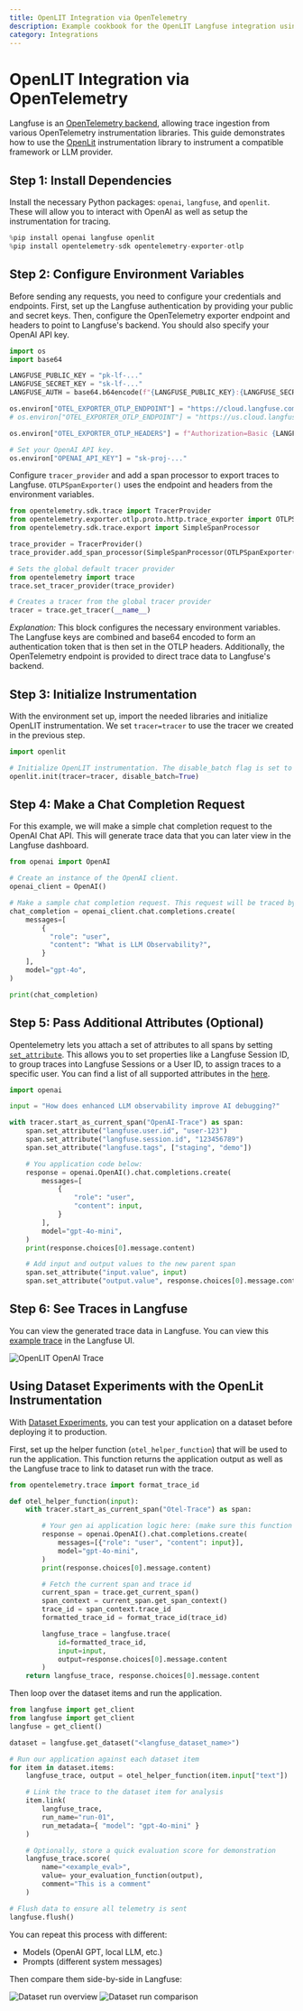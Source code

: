 ```yaml
---
title: OpenLIT Integration via OpenTelemetry
description: Example cookbook for the OpenLIT Langfuse integration using OpenTelemetry.
category: Integrations
---
```


# OpenLIT Integration via OpenTelemetry

Langfuse is an [OpenTelemetry backend](https://langfuse.com/docs/opentelemetry/get-started), allowing trace ingestion from various OpenTelemetry instrumentation libraries. This guide demonstrates how to use the [OpenLit](https://docs.openlit.io/latest/features/tracing) instrumentation library to instrument a compatible framework or LLM provider.

## Step 1: Install Dependencies

Install the necessary Python packages: `openai`, `langfuse`, and `openlit`. These will allow you to interact with OpenAI as well as setup the instrumentation for tracing.


```python
%pip install openai langfuse openlit
%pip install opentelemetry-sdk opentelemetry-exporter-otlp
```

## Step 2: Configure Environment Variables

Before sending any requests, you need to configure your credentials and endpoints. First, set up the Langfuse authentication by providing your public and secret keys. Then, configure the OpenTelemetry exporter endpoint and headers to point to Langfuse's backend. You should also specify your OpenAI API key.


```python
import os
import base64

LANGFUSE_PUBLIC_KEY = "pk-lf-..."
LANGFUSE_SECRET_KEY = "sk-lf-..."
LANGFUSE_AUTH = base64.b64encode(f"{LANGFUSE_PUBLIC_KEY}:{LANGFUSE_SECRET_KEY}".encode()).decode()

os.environ["OTEL_EXPORTER_OTLP_ENDPOINT"] = "https://cloud.langfuse.com/api/public/otel" # 🇪🇺 EU data region
# os.environ["OTEL_EXPORTER_OTLP_ENDPOINT"] = "https://us.cloud.langfuse.com/api/public/otel" # 🇺🇸 US data region

os.environ["OTEL_EXPORTER_OTLP_HEADERS"] = f"Authorization=Basic {LANGFUSE_AUTH}"

# Set your OpenAI API key.
os.environ["OPENAI_API_KEY"] = "sk-proj-..."
```

Configure `tracer_provider` and add a span processor to export traces to Langfuse. `OTLPSpanExporter()` uses the endpoint and headers from the environment variables.


```python
from opentelemetry.sdk.trace import TracerProvider
from opentelemetry.exporter.otlp.proto.http.trace_exporter import OTLPSpanExporter
from opentelemetry.sdk.trace.export import SimpleSpanProcessor

trace_provider = TracerProvider()
trace_provider.add_span_processor(SimpleSpanProcessor(OTLPSpanExporter()))

# Sets the global default tracer provider
from opentelemetry import trace
trace.set_tracer_provider(trace_provider)

# Creates a tracer from the global tracer provider
tracer = trace.get_tracer(__name__)
```

*Explanation:* This block configures the necessary environment variables. The Langfuse keys are combined and base64 encoded to form an authentication token that is then set in the OTLP headers. Additionally, the OpenTelemetry endpoint is provided to direct trace data to Langfuse's backend.

## Step 3: Initialize Instrumentation

With the environment set up, import the needed libraries and initialize OpenLIT instrumentation. We set `tracer=tracer` to use the tracer we created in the previous step.


```python
import openlit

# Initialize OpenLIT instrumentation. The disable_batch flag is set to true to process traces immediately.
openlit.init(tracer=tracer, disable_batch=True)
```

## Step 4: Make a Chat Completion Request

For this example, we will make a simple chat completion request to the OpenAI Chat API. This will generate trace data that you can later view in the Langfuse dashboard.


```python
from openai import OpenAI

# Create an instance of the OpenAI client.
openai_client = OpenAI()

# Make a sample chat completion request. This request will be traced by OpenLIT and sent to Langfuse.
chat_completion = openai_client.chat.completions.create(
    messages=[
        {
          "role": "user",
          "content": "What is LLM Observability?",
        }
    ],
    model="gpt-4o",
)

print(chat_completion)
```

## Step 5: Pass Additional Attributes (Optional)

Opentelemetry lets you attach a set of attributes to all spans by setting [`set_attribute`](https://opentelemetry.io/docs/languages/python/instrumentation/#add-attributes-to-a-span). This allows you to set properties like a Langfuse Session ID, to group traces into Langfuse Sessions or a User ID, to assign traces to a specific user. You can find a list of all supported attributes in the [here](/docs/opentelemetry/get-started#property-mapping).


```python
import openai

input = "How does enhanced LLM observability improve AI debugging?"

with tracer.start_as_current_span("OpenAI-Trace") as span:
    span.set_attribute("langfuse.user.id", "user-123")
    span.set_attribute("langfuse.session.id", "123456789")
    span.set_attribute("langfuse.tags", ["staging", "demo"])

    # You application code below:
    response = openai.OpenAI().chat.completions.create(
        messages=[
            {
                "role": "user",
                "content": input,
            }
        ],
        model="gpt-4o-mini",
    )
    print(response.choices[0].message.content)

    # Add input and output values to the new parent span
    span.set_attribute("input.value", input)
    span.set_attribute("output.value", response.choices[0].message.content)
```

## Step 6: See Traces in Langfuse

You can view the generated trace data in Langfuse. You can view this [example trace](https://cloud.langfuse.com/project/cloramnkj0002jz088vzn1ja4/traces/64902f6a5b4f27738be939b7ad38eab3?timestamp=2025-02-02T22%3A09%3A53.053Z) in the Langfuse UI.

![OpenLIT OpenAI Trace](https://langfuse.com/images/cookbook/otel-integration-openlit/openlit-openai-trace.png)

## Using Dataset Experiments with the OpenLit Instrumentation

With [Dataset Experiments](https://langfuse.com/docs/datasets/overview), you can test your application on a dataset before deploying it to production. 

First, set up the helper function (`otel_helper_function`) that will be used to run the application. This function returns the application output as well as the Langfuse trace to link to dataset run with the trace.


```python
from opentelemetry.trace import format_trace_id

def otel_helper_function(input):
    with tracer.start_as_current_span("Otel-Trace") as span:

        # Your gen ai application logic here: (make sure this function is sending traces to Langfuse)
        response = openai.OpenAI().chat.completions.create(
            messages=[{"role": "user", "content": input}],
            model="gpt-4o-mini",
        )
        print(response.choices[0].message.content)

        # Fetch the current span and trace id
        current_span = trace.get_current_span()
        span_context = current_span.get_span_context()
        trace_id = span_context.trace_id
        formatted_trace_id = format_trace_id(trace_id)

        langfuse_trace = langfuse.trace(
            id=formatted_trace_id, 
            input=input, 
            output=response.choices[0].message.content
        )
    return langfuse_trace, response.choices[0].message.content
```

Then loop over the dataset items and run the application.


```python
from langfuse import get_client
from langfuse import get_client
langfuse = get_client()

dataset = langfuse.get_dataset("<langfuse_dataset_name>")

# Run our application against each dataset item
for item in dataset.items:
    langfuse_trace, output = otel_helper_function(item.input["text"])

    # Link the trace to the dataset item for analysis
    item.link(
        langfuse_trace,
        run_name="run-01",
        run_metadata={ "model": "gpt-4o-mini" }
    )

    # Optionally, store a quick evaluation score for demonstration
    langfuse_trace.score(
        name="<example_eval>",
        value= your_evaluation_function(output),
        comment="This is a comment"
    )

# Flush data to ensure all telemetry is sent
langfuse.flush()
```

You can repeat this process with different:
- Models (OpenAI GPT, local LLM, etc.)
- Prompts (different system messages)

Then compare them side-by-side in Langfuse:

![Dataset run overview](https://langfuse.com/images/cookbook/huggingface-agent-course/dataset_runs.png)
![Dataset run comparison](https://langfuse.com/images/cookbook/huggingface-agent-course/dataset-run-comparison.png)
